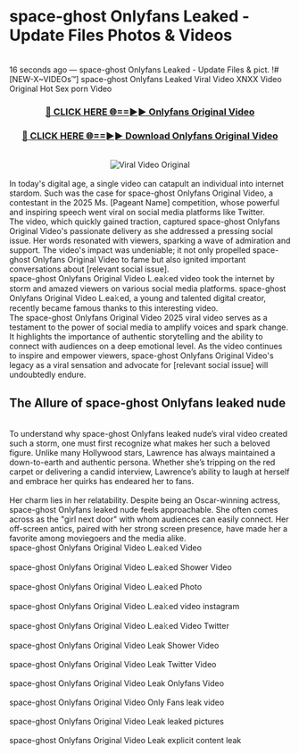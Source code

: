# space-ghost Onlyfans Leaked - Update Files Photos & Videos 
<br>
16 seconds ago — space-ghost Onlyfans Leaked - Update Files & pict. !#[NEW-X~VIDEOs™] space-ghost Onlyfans Leaked Viral Video XNXX Video Original Hot Sex porn Video
<br>
<div align="center">
<h3><a href="http://freeplayer.one?title=space-ghost&ref=25OR" rel="nofollow">🔴 CLICK HERE 🌐==►► Onlyfans Original Video</a></h3>
<h3><a href="http://freeplayer.one?title=space-ghost&ref=25OR" rel="nofollow">🔴 CLICK HERE 🌐==►► Download Onlyfans Original Video</a></h3>
<br>
<a href="http://freeplayer.one?title=space-ghost&ref=25OR" rel="nofollow" data-target="animated-image.originalLink"><img src="https://i.ibb.co.com/xMMVF88/686577567.gif" alt="Viral Video Original" style="max-width: 100%; display: inline-block;" data-target="animated-image.originalImage"></a>
</div>
<br>
In today's digital age, a single video can catapult an individual into internet stardom. Such was the case for space-ghost Onlyfans Original Video, a contestant in the 2025 Ms. [Pageant Name] competition, whose powerful and inspiring speech went viral on social media platforms like Twitter.
<br>
The video, which quickly gained traction, captured space-ghost Onlyfans Original Video's passionate delivery as she addressed a pressing social issue. Her words resonated with viewers, sparking a wave of admiration and support. The video's impact was undeniable; it not only propelled space-ghost Onlyfans Original Video to fame but also ignited important conversations about [relevant social issue].
<br>
space-ghost Onlyfans Original Video L.ea𝚔ed video took the internet by storm and amazed viewers on various social media platforms. space-ghost Onlyfans Original Video L.ea𝚔ed, a young and talented digital creator, recently became famous thanks to this interesting video.
<br>
The space-ghost Onlyfans Original Video 2025 viral video serves as a testament to the power of social media to amplify voices and spark change. It highlights the importance of authentic storytelling and the ability to connect with audiences on a deep emotional level. As the video continues to inspire and empower viewers, space-ghost Onlyfans Original Video's legacy as a viral sensation and advocate for [relevant social issue] will undoubtedly endure.
<br>
<h2>The Allure of space-ghost Onlyfans leaked nude</h2>
<br>
To understand why space-ghost Onlyfans leaked nude’s viral video created such a storm, one must first recognize what makes her such a beloved figure. Unlike many Hollywood stars, Lawrence has always maintained a down-to-earth and authentic persona. Whether she’s tripping on the red carpet or delivering a candid interview, Lawrence’s ability to laugh at herself and embrace her quirks has endeared her to fans.
<br><br>
Her charm lies in her relatability. Despite being an Oscar-winning actress, space-ghost Onlyfans leaked nude feels approachable. She often comes across as the "girl next door" with whom audiences can easily connect. Her off-screen antics, paired with her strong screen presence, have made her a favorite among moviegoers and the media alike.
<br>
space-ghost Onlyfans Original Video L.ea𝚔ed Video
<br><br>
space-ghost Onlyfans Original Video L.ea𝚔ed Shower Video
<br><br>
space-ghost Onlyfans Original Video L.ea𝚔ed Photo
<br><br>
space-ghost Onlyfans Original Video L.ea𝚔ed video instagram
<br><br>
space-ghost Onlyfans Original Video L.ea𝚔ed Video Twitter
<br><br>
space-ghost Onlyfans Original Video Leak Shower Video
<br><br>
space-ghost Onlyfans Original Video Leak Twitter Video
<br><br>
space-ghost Onlyfans Original Video Leak Onlyfans Video
<br><br>
space-ghost Onlyfans Original Video Only Fans leak video
<br><br>
space-ghost Onlyfans Original Video Leak leaked pictures
<br><br>
space-ghost Onlyfans Original Video Leak explicit content leak